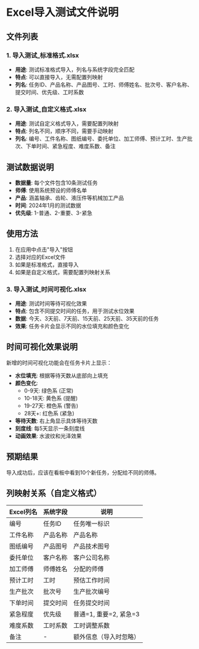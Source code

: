 # Excel导入测试文件说明

## 文件列表

### 1. 导入测试_标准格式.xlsx
- **用途**: 测试标准格式导入，列名与系统字段完全匹配
- **特点**: 可以直接导入，无需配置列映射
- **列名**: 任务ID、产品名称、产品图号、工时、师傅姓名、批次号、客户名称、提交时间、优先级、工时系数

### 2. 导入测试_自定义格式.xlsx
- **用途**: 测试自定义格式导入，需要配置列映射
- **特点**: 列名不同，顺序不同，需要手动映射
- **列名**: 编号、工件名称、图纸编号、委托单位、加工师傅、预计工时、生产批次、下单时间、紧急程度、难度系数、备注

## 测试数据说明

- **数据量**: 每个文件包含10条测试任务
- **师傅**: 使用系统预设的师傅名单
- **产品**: 涵盖轴承、齿轮、液压件等机械加工产品
- **时间**: 2024年1月的测试数据
- **优先级**: 1-普通、2-重要、3-紧急

## 使用方法

1. 在应用中点击"导入"按钮
2. 选择对应的Excel文件
3. 如果是标准格式，直接导入
4. 如果是自定义格式，需要配置列映射关系



### 3. 导入测试_时间可视化.xlsx
- **用途**: 测试时间等待可视化效果
- **特点**: 包含不同提交时间的任务，用于测试水位效果
- **数据**: 今天、3天前、7天前、15天前、25天前、35天前的任务
- **效果**: 任务卡片会显示不同的水位填充和颜色变化

## 时间可视化效果说明

新增的时间可视化功能会在任务卡片上显示：
- **水位填充**: 根据等待天数从底部向上填充
- **颜色变化**:
  - 0-9天: 绿色系 (正常)
  - 10-18天: 黄色系 (提醒)
  - 19-27天: 橙色系 (警告)
  - 28天+: 红色系 (紧急)
- **等待天数**: 右上角显示具体等待天数
- **刻度线**: 每5天显示一条刻度线
- **动画效果**: 水波纹和光泽效果

## 预期结果

导入成功后，应该在看板中看到10个新任务，分配给不同的师傅。

## 列映射关系（自定义格式）

| Excel列名 | 系统字段 | 说明 |
|----------|---------|------|
| 编号 | 任务ID | 任务唯一标识 |
| 工件名称 | 产品名称 | 产品名称 |
| 图纸编号 | 产品图号 | 产品技术图号 |
| 委托单位 | 客户名称 | 客户公司名称 |
| 加工师傅 | 师傅姓名 | 分配的师傅 |
| 预计工时 | 工时 | 预估工作时间 |
| 生产批次 | 批次号 | 生产批次编号 |
| 下单时间 | 提交时间 | 任务提交时间 |
| 紧急程度 | 优先级 | 普通=1, 重要=2, 紧急=3 |
| 难度系数 | 工时系数 | 工时调整系数 |
| 备注 | - | 额外信息（导入时忽略） |
